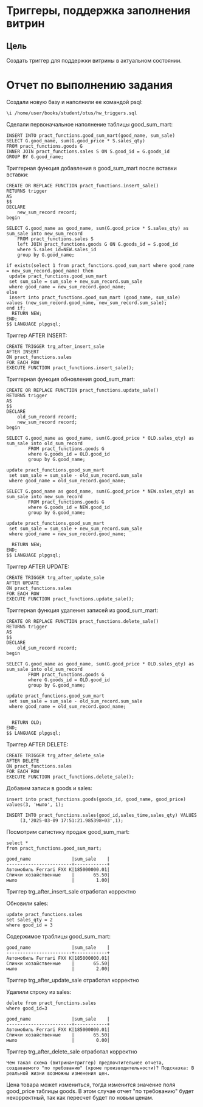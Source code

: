# Триггеры, поддержка заполнения витрин

## Цель 
Создать триггер для поддержки витрины в актуальном состоянии.

# Отчет по выполнению задания

Создали новую базу и наполнили ее командой psql:
```
\i /home/user/books/student/otus/hw_triggers.sql
```

Сделали первоначальное наполнение таблицы good_sum_mart:

```
INSERT INTO pract_functions.good_sum_mart(good_name, sum_sale)
SELECT G.good_name, sum(G.good_price * S.sales_qty)
FROM pract_functions.goods G
INNER JOIN pract_functions.sales S ON S.good_id = G.goods_id
GROUP BY G.good_name;
```

Триггерная функция добавления в good_sum_mart после вставки вставки:

```
CREATE OR REPLACE FUNCTION pract_functions.insert_sale()
RETURNS trigger
AS
$$
DECLARE
   	new_sum_record record;
begin

SELECT G.good_name as good_name, sum(G.good_price * S.sales_qty) as sum_sale into new_sum_record
	FROM pract_functions.sales S
	left JOIN pract_functions.goods G ON G.goods_id = S.good_id
	where S.sales_id=NEW.sales_id
    group by G.good_name;

if exists(select 1 from pract_functions.good_sum_mart where good_name = new_sum_record.good_name) then
 update pract_functions.good_sum_mart
 set sum_sale = sum_sale + new_sum_record.sum_sale
 where good_name = new_sum_record.good_name;
else
 insert into pract_functions.good_sum_mart (good_name, sum_sale) values (new_sum_record.good_name, new_sum_record.sum_sale);
end if;
  RETURN NEW;
END;
$$ LANGUAGE plpgsql;
```

Триггер AFTER INSERT:
```
CREATE TRIGGER trg_after_insert_sale
AFTER INSERT
ON pract_functions.sales
FOR EACH ROW
EXECUTE FUNCTION pract_functions.insert_sale();
```

Триггерная функция обновления good_sum_mart:

```
CREATE OR REPLACE FUNCTION pract_functions.update_sale()
RETURNS trigger
AS
$$
DECLARE
    old_sum_record record;
    new_sum_record record;
begin

SELECT G.good_name as good_name, sum(G.good_price * OLD.sales_qty) as sum_sale into old_sum_record
		FROM pract_functions.goods G
		where G.goods_id = OLD.good_id
        group by G.good_name;

update pract_functions.good_sum_mart
 set sum_sale = sum_sale - old_sum_record.sum_sale
 where good_name = old_sum_record.good_name;

SELECT G.good_name as good_name, sum(G.good_price * NEW.sales_qty) as sum_sale into new_sum_record
		FROM pract_functions.goods G
		where G.goods_id = NEW.good_id
        group by G.good_name;

update pract_functions.good_sum_mart
 set sum_sale = sum_sale + new_sum_record.sum_sale
 where good_name = new_sum_record.good_name;

  RETURN NEW;
END;
$$ LANGUAGE plpgsql;
```

Триггер AFTER UPDATE:

```
CREATE TRIGGER trg_after_update_sale
AFTER UPDATE
ON pract_functions.sales
FOR EACH ROW
EXECUTE FUNCTION pract_functions.update_sale();
```


Триггерная функция удаления записей из good_sum_mart:

```
CREATE OR REPLACE FUNCTION pract_functions.delete_sale()
RETURNS trigger
AS
$$
DECLARE
    old_sum_record record;
begin

SELECT G.good_name as good_name, sum(G.good_price * OLD.sales_qty) as sum_sale into old_sum_record
		FROM pract_functions.goods G
		where G.goods_id = OLD.good_id
        group by G.good_name;

update pract_functions.good_sum_mart
 set sum_sale = sum_sale - old_sum_record.sum_sale
 where good_name = old_sum_record.good_name;


  RETURN OLD;
END;
$$ LANGUAGE plpgsql;
```

Триггер AFTER DELETE:
```
CREATE TRIGGER trg_after_delete_sale
AFTER DELETE
ON pract_functions.sales
FOR EACH ROW
EXECUTE FUNCTION pract_functions.delete_sale();
```

Добавим записи в goods и sales:

```
insert into pract_functions.goods(goods_id, good_name, good_price)
values(3, 'мыло', 1);

INSERT INTO pract_functions.sales(good_id,sales_time,sales_qty) VALUES
	 (3,'2025-03-09 17:51:21.985398+03',1);
```

Посмотрим сатистику продаж good_sum_mart:

```
select *
from pract_functions.good_sum_mart;
```

```
good_name               |sum_sale    |
------------------------+------------+
Автомобиль Ferrari FXX K|185000000.01|
Спички хозайственные    |       65.50|
мыло                    |        1.00|
```

Триггер trg_after_insert_sale отработал корректно

Обновили sales:
```
update pract_functions.sales
set sales_qty = 2
where good_id = 3
```

Содержимое траблицы good_sum_mart:

```
good_name               |sum_sale    |
------------------------+------------+
Автомобиль Ferrari FXX K|185000000.01|
Спички хозайственные    |       65.50|
мыло                    |        2.00|
```

Триггер trg_after_update_sale отработал корректно

Удалили строку из sales:
```
delete from pract_functions.sales
where good_id=3
```

```
good_name               |sum_sale    |
------------------------+------------+
Автомобиль Ferrari FXX K|185000000.01|
Спички хозайственные    |       65.50|
мыло                    |        0.00|
```

Триггер trg_after_delete_sale отработал корректно

`Чем такая схема (витрина+триггер) предпочтительнее отчета, создаваемого "по требованию" (кроме производительности)?
Подсказка: В реальной жизни возможны изменения цен.`

Цена товара может измениться, тогда изменится значение поля good_price таблицы goods. 
В этом случае отчет "по требованию" будет некорректный, так как пересчет будет по новым ценам.

